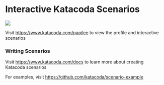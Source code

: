 # Interactive Katacoda Scenarios

[![](http://shields.katacoda.com/katacoda/papilee/count.svg)](https://www.katacoda.com/papilee "Get your profile on Katacoda.com")

Visit https://www.katacoda.com/papilee to view the profile and interactive scenarios

### Writing Scenarios
Visit https://www.katacoda.com/docs to learn more about creating Katacoda scenarios

For examples, visit https://github.com/katacoda/scenario-example
